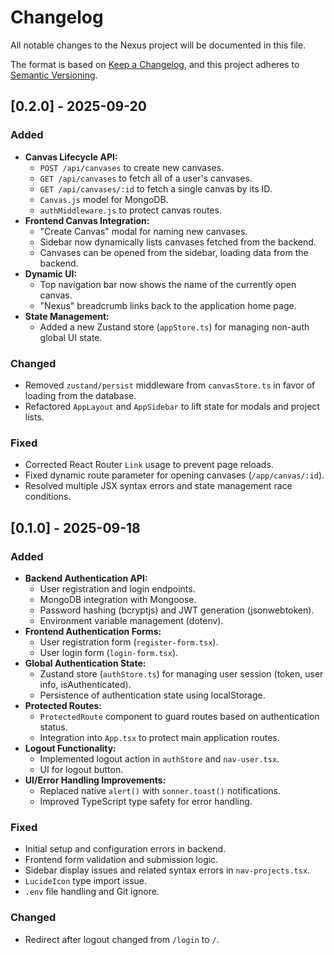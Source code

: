 # Changelog

All notable changes to the Nexus project will be documented in this file.

The format is based on [Keep a Changelog](https://keepachangelog.com/en/1.0.0/),
and this project adheres to [Semantic Versioning](https://semver.org/spec/v2.0.0.html).

## [0.2.0] - 2025-09-20

### Added
- **Canvas Lifecycle API:**
    - `POST /api/canvases` to create new canvases.
    - `GET /api/canvases` to fetch all of a user's canvases.
    - `GET /api/canvases/:id` to fetch a single canvas by its ID.
    - `Canvas.js` model for MongoDB.
    - `authMiddleware.js` to protect canvas routes.
- **Frontend Canvas Integration:**
    - "Create Canvas" modal for naming new canvases.
    - Sidebar now dynamically lists canvases fetched from the backend.
    - Canvases can be opened from the sidebar, loading data from the backend.
- **Dynamic UI:**
    - Top navigation bar now shows the name of the currently open canvas.
    - "Nexus" breadcrumb links back to the application home page.
- **State Management:**
    - Added a new Zustand store (`appStore.ts`) for managing non-auth global UI state.

### Changed
- Removed `zustand/persist` middleware from `canvasStore.ts` in favor of loading from the database.
- Refactored `AppLayout` and `AppSidebar` to lift state for modals and project lists.

### Fixed
- Corrected React Router `Link` usage to prevent page reloads.
- Fixed dynamic route parameter for opening canvases (`/app/canvas/:id`).
- Resolved multiple JSX syntax errors and state management race conditions.

## [0.1.0] - 2025-09-18

### Added
- **Backend Authentication API:**
    - User registration and login endpoints.
    - MongoDB integration with Mongoose.
    - Password hashing (bcryptjs) and JWT generation (jsonwebtoken).
    - Environment variable management (dotenv).
- **Frontend Authentication Forms:**
    - User registration form (`register-form.tsx`).
    - User login form (`login-form.tsx`).
- **Global Authentication State:**
    - Zustand store (`authStore.ts`) for managing user session (token, user info, isAuthenticated).
    - Persistence of authentication state using localStorage.
- **Protected Routes:**
    - `ProtectedRoute` component to guard routes based on authentication status.
    - Integration into `App.tsx` to protect main application routes.
- **Logout Functionality:**
    - Implemented logout action in `authStore` and `nav-user.tsx`.
    - UI for logout button.
- **UI/Error Handling Improvements:**
    - Replaced native `alert()` with `sonner.toast()` notifications.
    - Improved TypeScript type safety for error handling.

### Fixed
- Initial setup and configuration errors in backend.
- Frontend form validation and submission logic.
- Sidebar display issues and related syntax errors in `nav-projects.tsx`.
- `LucideIcon` type import issue.
- `.env` file handling and Git ignore.

### Changed
- Redirect after logout changed from `/login` to `/`.
